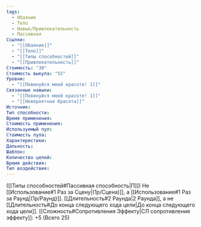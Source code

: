 ```yaml
---
tags:
  - Обаяние
  - Тело
  - Навык/Привлекательность
  - Пассивная
Ссылки:
  - "[[Обаяние]]"
  - "[[Тело]]"
  - "[[Типы способностей]]"
  - "[[Привлекательность]]"
Стоимость: "30"
Стоимость выкупа: "55"
Уровни:
  - "[[Повинуйся моей красоте! 1]]"
Связанные навыки:
  - "[[Повинуйся моей красоте! 1]]"
  - "[[Невероятная Красота]]"
Источник:
Тип способности:
Время применения:
Стоимость применения:
Используемый пул:
Стоимость пула:
Характеристики:
Дальность:
Шаблон:
Количество целей:
Время действия:
Тип воздействия:
---
```

([[Типы способностей#Пассивная способность|П]]) Не [[Использование#1 Раз за Сцену|(1р/Сцена)]], а [[Использование#1 Раз за Раунд|(1р/Раунд)]].
[[Длительность#2 Раунда|2 Раунда]], а не [[Длительность#До конца следующего хода цели|До конца следующего хода цели]]. 
[[Сложность#Cопротивления Эффекту|СЛ сопротивления эффекту]]: +5 (Всего 25)